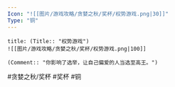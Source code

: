 ```yaml
---
Icon: "![[图片/游戏攻略/贪婪之秋/奖杯/权势游戏.png|30]]"
Type: "铜"
---
```

```ad-common-bronze-trophy
title: (Title:: "权势游戏")
![[图片/游戏攻略/贪婪之秋/奖杯/权势游戏.png|100]]

(Comment:: "你影响了选举，让自己偏爱的人当选至高王。")
```

#贪婪之秋/奖杯 #奖杯 #铜
